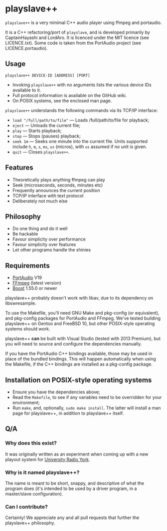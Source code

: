 # playslave++

`playslave++` is a very minimal C++ audio player using ffmpeg and
portaudio.

It is a C++ refactoring/port of `playslave`, and is developed
primarily by CaptainHayashi and LordAro.  It is licenced under the MIT licence
(see LICENCE.txt).  Some code is taken from the PortAudio project
(see LICENCE.portaudio).

## Usage

`playslave++ DEVICE-ID [ADDRESS] [PORT]`

* Invoking `playslave++` with no arguments lists the various device IDs
  available to it.
* Full protocol information is available on the GitHub wiki.
* On POSIX systems, see the enclosed man page.

`playslave++` understands the following commands via its TCP/IP interface:

* `load "/full/path/to/file"` — Loads /full/path/to/file for playback;
* `eject` — Unloads the current file;
* `play` — Starts playback;
* `stop` — Stops (pauses) playback;
* `seek 1m` — Seeks one minute into the current file.  Units supported include
  `h`, `m`, `s`, `ms`, `us` (micros), with `us` assumed if no unit is given.
* `quit` — Closes `playslave++`.

## Features

* Theoretically plays anything ffmpeg can play
* Seek (microseconds, seconds, minutes etc)
* Frequently announces the current position
* TCP/IP interface with text protocol
* Deliberately not much else

## Philosophy

* Do one thing and do it well
* Be hackable
* Favour simplicity over performance
* Favour simplicity over features
* Let other programs handle the shinies

## Requirements

* [PortAudio](http://www.portaudio.com/) V19
* [FFmpeg](https://www.ffmpeg.org/) (latest version)
* [Boost](http://boost.org/) 1.55.0 or newer

playslave++ probably doesn't work with libav, due to its dependency on
libswresample.

To use the Makefile, you'll need GNU Make and pkg-config (or equivalent), and
pkg-config packages for PortAudio and FFmpeg.  We've tested building playslave++
on Gentoo and FreeBSD 10, but other POSIX-style operating systems should work.

playslave++ **can** be built with Visual Studio (tested with 2013 Premium), but
you will need to source and configure the dependencies manually.

If you have the PortAudio C++ bindings available, those may be used in place
of the bundled bindings.  This will happen automatically when using the
Makefile, if the C++ bindings are installed as a pkg-config package.

## Installation on POSIX-style operating systems

* Ensure you have the dependencies above;
* Read the `Makefile`, to see if any variables need to be overridden for your
  environment;
* Run `make`, and, optionally, `sudo make install`.  The latter will install
  a man page for playslave++, in addition to playslave++ itself.

## Q/A

### Why does this exist?

It was originally written as an experiment when coming up with a new playout
system for [University Radio York](http://ury.org.uk).

### Why is it named playslave++?

The name is meant to be short, snappy, and descriptive of what the program does
(it's intended to be used by a driver program, in a master/slave configuration).

### Can I contribute?

Certainly!  We appreciate any and all pull requests that further the playslave++
philosophy.
